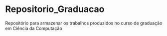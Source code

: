 # Repositorio_Graduacao
Repositório para armazenar os trabalhos produzidos no curso de graduação em Ciência da Computação
